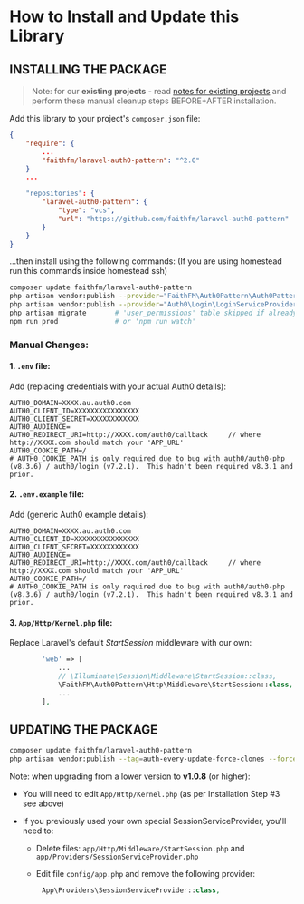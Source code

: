 # How to Install and Update  this Library

## INSTALLING THE PACKAGE

> Note: for our **existing projects** - read [notes for existing projects](docs/installation-existing-project-additional-steps.md) and perform these manual cleanup steps BEFORE+AFTER installation.

Add this library to your project's `composer.json` file:

```json
{
    "require": {
        ...
        "faithfm/laravel-auth0-pattern": "^2.0"
    }
    ...

    "repositories": {
        "laravel-auth0-pattern": {
            "type": "vcs",
            "url": "https://github.com/faithfm/laravel-auth0-pattern"
        }
    }
}
```

...then install using the following commands:
(If you are using homestead run this commands inside homestead ssh)

```bash
composer update faithfm/laravel-auth0-pattern
php artisan vendor:publish --provider="FaithFM\Auth0Pattern\Auth0PatternServiceProvider" --force
php artisan vendor:publish --provider="Auth0\Login\LoginServiceProvider" --force
php artisan migrate       # 'user_permissions' table skipped if already exists
npm run prod              # or 'npm run watch'
```

### Manual Changes:

#### 1. `.env` file:

Add (replacing credentials with your actual Auth0 details):

```env
AUTH0_DOMAIN=XXXX.au.auth0.com
AUTH0_CLIENT_ID=XXXXXXXXXXXXXXXX
AUTH0_CLIENT_SECRET=XXXXXXXXXXXX
AUTH0_AUDIENCE=
AUTH0_REDIRECT_URI=http://XXXX.com/auth0/callback     // where http://XXXX.com should match your 'APP_URL'
AUTH0_COOKIE_PATH=/
# AUTH0_COOKIE_PATH is only required due to bug with auth0/auth0-php (v8.3.6) / auth0/login (v7.2.1).  This hadn't been required v8.3.1 and prior.
```

#### 2. `.env.example` file:

Add (generic Auth0 example details):

```env
AUTH0_DOMAIN=XXXX.au.auth0.com
AUTH0_CLIENT_ID=XXXXXXXXXXXXXXXX
AUTH0_CLIENT_SECRET=XXXXXXXXXXXX
AUTH0_AUDIENCE=
AUTH0_REDIRECT_URI=http://XXXX.com/auth0/callback     // where http://XXXX.com should match your 'APP_URL'
AUTH0_COOKIE_PATH=/
# AUTH0_COOKIE_PATH is only required due to bug with auth0/auth0-php (v8.3.6) / auth0/login (v7.2.1).  This hadn't been required v8.3.1 and prior.
```

#### 3. `App/Http/Kernel.php` file:

Replace Laravel's default *StartSession* middleware with our own:

```php
        'web' => [
            ...
            // \Illuminate\Session\Middleware\StartSession::class,      // replace with...
            \FaithFM\Auth0Pattern\Http\Middleware\StartSession::class,  // ...the class from Auth0Pattern - which doesn't create hundreds of session files when request contains 'api_token=XXXX'
            ...
        ],

```


## UPDATING THE PACKAGE

```bash
composer update faithfm/laravel-auth0-pattern
php artisan vendor:publish --tag=auth-every-update-force-clones --force
```

Note: when upgrading from a lower version to **v1.0.8** (or higher):

* You will need to edit `App/Http/Kernel.php` (as per Installation Step #3 see above)

* If you previously used your own special SessionServiceProvider, you'll need to:

  * Delete files: `app/Http/Middleware/StartSession.php` and `app/Providers/SessionServiceProvider.php`

  * Edit file `config/app.php` and remove the following provider:

```php
        App\Providers\SessionServiceProvider::class,
```
